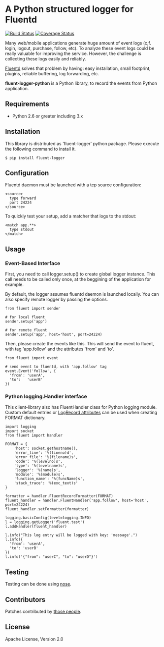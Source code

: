 # A Python structured logger for Fluentd

[![Build Status](https://travis-ci.org/fluent/fluent-logger-python.svg?branch=master)](https://travis-ci.org/fluent/fluent-logger-python)
[![Coverage Status](https://coveralls.io/repos/fluent/fluent-logger-python/badge.svg)](https://coveralls.io/r/fluent/fluent-logger-python)

Many web/mobile applications generate huge amount of event logs (c,f. login, logout, purchase, follow, etc). To analyze these event logs could be really valuable for improving the service. However, the challenge is collecting these logs easily and reliably.

[Fluentd](http://github.com/fluent/fluentd) solves that problem by having: easy installation, small footprint, plugins, reliable buffering, log forwarding, etc.

**fluent-logger-python** is a Python library, to record the events from Python application.

## Requirements

* Python 2.6 or greater including 3.x

## Installation

This library is distributed as 'fluent-logger' python package. Please execute the following command to install it.

    $ pip install fluent-logger

## Configuration

Fluentd daemon must be launched with a tcp source configuration:

    <source>
      type forward
      port 24224
    </source>

To quickly test your setup, add a matcher that logs to the stdout:

    <match app.**>
      type stdout
    </match>

## Usage

### Event-Based Interface

First, you need to call logger.setup() to create global logger instance. This call needs to be called only once, at the beggining of the application for example.

By default, the logger assumes fluentd daemon is launched locally. You can also specify remote logger by passing the options.

    from fluent import sender
    
    # for local fluent
    sender.setup('app')
    
    # for remote fluent
    sender.setup('app', host='host', port=24224)

Then, please create the events like this. This will send the event to fluent, with tag 'app.follow' and the attributes 'from' and 'to'.

    from fluent import event

    # send event to fluentd, with 'app.follow' tag
    event.Event('follow', {
      'from': 'userA',
      'to':   'userB'
    })

### Python logging.Handler interface

This client-library also has FluentHandler class for Python logging module.
Custom default entries or [LogRecord attributes](https://docs.python.org/2/library/logging.html#logrecord-attributes) can be used when creating FORMAT dictionary.

    import logging
    import socket
    from fluent import handler

    FORMAT = {
        'host': socket.gethostname(),
        'error_line': '%(lineno)d',
        'error_file': '%(filename)s',
        'code': '%(levelno)s',
        'type': '%(levelname)s',
        'logger': '%(name)s',
        'module': '%(module)s',
        'function_name': '%(funcName)s',
        'stack_trace': '%(exc_text)s'
    }

    formatter = handler.FluentRecordFormatter(FORMAT)
    fluent_handler = handler.FluentHandler('app.follow', host='host', port=24224)
    fluent_handler.setFormatter(formatter)

    logging.basicConfig(level=logging.INFO)
    l = logging.getLogger('fluent.test')
    l.addHandler(fluent_handler)

    l.info("This log entry will be logged with key: 'message'.")
    l.info({
      'from': 'userA',
      'to': 'userB'
    })
    l.info('{"from": "userC", "to": "userD"}')

## Testing

Testing can be done using [nose](https://nose.readthedocs.org/en/latest/).
    
## Contributors

Patches contributed by [those people](https://github.com/fluent/fluent-logger-python/contributors).

## License

Apache License, Version 2.0
